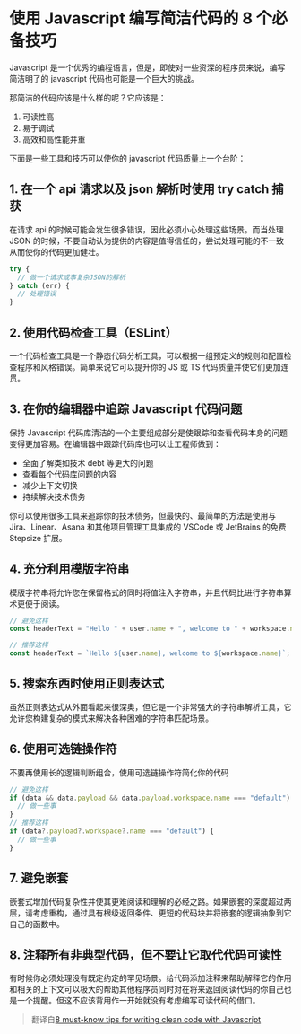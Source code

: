 # 使用 Javascript 编写简洁代码的 8 个必备技巧

Javascript 是一个优秀的编程语言，但是，即使对一些资深的程序员来说，编写简洁明了的 javascript 代码也可能是一个巨大的挑战。

那简洁的代码应该是什么样的呢？它应该是：

1. 可读性高
2. 易于调试
3. 高效和高性能并重

下面是一些工具和技巧可以使你的 javascript 代码质量上一个台阶：

## 1. 在一个 api 请求以及 json 解析时使用 try catch 捕获

在请求 api 的时候可能会发生很多错误，因此必须小心处理这些场景。而当处理 JSON 的时候，不要自动认为提供的内容是值得信任的，尝试处理可能的不一致从而使你的代码更加健壮。

```javascript
try {
  // 做一个请求或事复杂JSON的解析
} catch (err) {
  // 处理错误
}
```

## 2. 使用代码检查工具（ESLint）

一个代码检查工具是一个静态代码分析工具，可以根据一组预定义的规则和配置检查程序和风格错误。简单来说它可以提升你的 JS 或 TS 代码质量并使它们更加连贯。

## 3. 在你的编辑器中追踪 Javascript 代码问题

保持 Javascript 代码库清洁的一个主要组成部分是使跟踪和查看代码本身的问题变得更加容易。在编辑器中跟踪代码库也可以让工程师做到：

- 全面了解类如技术 debt 等更大的问题
- 查看每个代码库问题的内容
- 减少上下文切换
- 持续解决技术债务

你可以使用很多工具来追踪你的技术债务，但最快的、最简单的方法是使用与 Jira、Linear、Asana 和其他项目管理工具集成的 VSCode 或 JetBrains 的免费 Stepsize 扩展。

## 4. 充分利用模版字符串

模版字符串将允许您在保留格式的同时将值注入字符串，并且代码比进行字符串算术更便于阅读。

```javascript
// 避免这样
const headerText = "Hello " + user.name + ", welcome to " + workspace.name;

// 推荐这样
const headerText = `Hello ${user.name}, welcome to ${workspace.name}`;
```

## 5. 搜索东西时使用正则表达式

虽然正则表达式从外面看起来很深奥，但它是一个非常强大的字符串解析工具，它允许您构建复杂的模式来解决各种困难的字符串匹配场景。

## 6. 使用可选链操作符

不要再使用长的逻辑判断组合，使用可选链操作符简化你的代码

```javascript
// 避免这样
if (data && data.payload && data.payload.workspace.name === "default") {
  // 做一些事
}
// 推荐这样
if (data?.payload?.workspace?.name === "default") {
  // 做一些事
}
```

## 7. 避免嵌套

嵌套式增加代码复杂性并使其更难阅读和理解的必经之路。如果嵌套的深度超过两层，请考虑重构，通过具有根级返回条件、更短的代码块并将嵌套的逻辑抽象到它自己的函数中。

## 8. 注释所有非典型代码，但不要让它取代代码可读性

有时候你必须处理没有既定约定的罕见场景。给代码添加注释来帮助解释它的作用和相关的上下文可以极大的帮助其他程序员同时对在将来返回阅读代码的你自己也是一个提醒。但这不应该背用作一开始就没有考虑编写可读代码的借口。

> 翻译自[8 must-know tips for writing clean code with Javascript](https://dev.to/alexomeyer/8-must-know-tips-for-writing-clean-code-with-javascript-i4)
